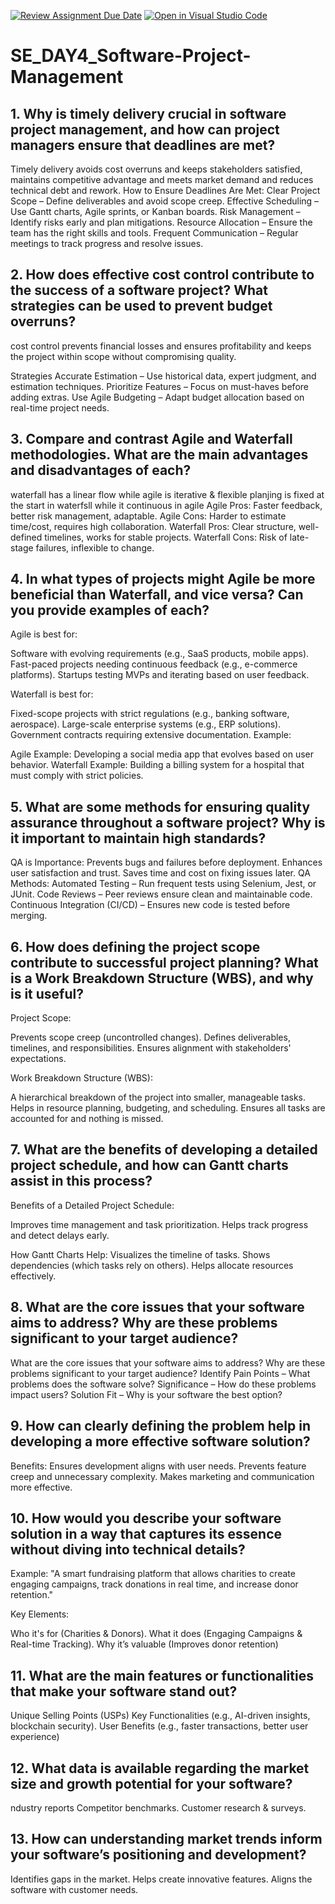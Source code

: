 [![Review Assignment Due Date](https://classroom.github.com/assets/deadline-readme-button-22041afd0340ce965d47ae6ef1cefeee28c7c493a6346c4f15d667ab976d596c.svg)](https://classroom.github.com/a/9pw6JKcu)
[![Open in Visual Studio Code](https://classroom.github.com/assets/open-in-vscode-2e0aaae1b6195c2367325f4f02e2d04e9abb55f0b24a779b69b11b9e10269abc.svg)](https://classroom.github.com/online_ide?assignment_repo_id=18540695&assignment_repo_type=AssignmentRepo)
# SE_DAY4_Software-Project-Management
## 1. Why is timely delivery crucial in software project management, and how can project managers ensure that deadlines are met?
 Timely delivery avoids cost overruns and keeps stakeholders satisfied, maintains competitive advantage and meets market demand and reduces technical debt and rework.
 How to Ensure Deadlines Are Met:
Clear Project Scope – Define deliverables and avoid scope creep.
Effective Scheduling – Use Gantt charts, Agile sprints, or Kanban boards.
 Risk Management – Identify risks early and plan mitigations.
Resource Allocation – Ensure the team has the right skills and tools.
Frequent Communication – Regular meetings to track progress and resolve issues.


## 2. How does effective cost control contribute to the success of a software project? What strategies can be used to prevent budget overruns?
cost control prevents financial losses and ensures profitability and keeps the project within scope without compromising quality.

Strategies
Accurate Estimation – Use historical data, expert judgment, and estimation techniques.
Prioritize Features – Focus on must-haves before adding extras.
Use Agile Budgeting – Adapt budget allocation based on real-time project needs.


## 3. Compare and contrast Agile and Waterfall methodologies. What are the main advantages and disadvantages of each?

waterfall  has  a linear flow  while agile is iterative & flexible
planjing is fixed at the start in waterfsll while it continuous in agile 
 Agile Pros: Faster feedback, better risk management, adaptable.
 Agile Cons: Harder to estimate time/cost, requires high collaboration.
Waterfall Pros: Clear structure, well-defined timelines, works for stable projects.
Waterfall Cons: Risk of late-stage failures, inflexible to change.

## 4. In what types of projects might Agile be more beneficial than Waterfall, and vice versa? Can you provide examples of each?
Agile is best for:

Software with evolving requirements (e.g., SaaS products, mobile apps).
Fast-paced projects needing continuous feedback (e.g., e-commerce platforms).
Startups testing MVPs and iterating based on user feedback.

Waterfall is best for:

Fixed-scope projects with strict regulations (e.g., banking software, aerospace).
Large-scale enterprise systems (e.g., ERP solutions).
Government contracts requiring extensive documentation.
Example:

Agile Example: Developing a social media app that evolves based on user behavior.
Waterfall Example: Building a billing system for a hospital that must comply with strict policies.


## 5. What are some methods for ensuring quality assurance throughout a software project? Why is it important to maintain high standards?
QA is Importance:
Prevents bugs and failures before deployment.
Enhances user satisfaction and trust.
Saves time and cost on fixing issues later.
 QA Methods:
 Automated Testing – Run frequent tests using Selenium, Jest, or JUnit.
Code Reviews – Peer reviews ensure clean and maintainable code.
Continuous Integration (CI/CD) – Ensures new code is tested before merging.

## 6. How does defining the project scope contribute to successful project planning? What is a Work Breakdown Structure (WBS), and why is it useful?
Project Scope:

Prevents scope creep (uncontrolled changes).
Defines deliverables, timelines, and responsibilities.
Ensures alignment with stakeholders' expectations.

Work Breakdown Structure (WBS):

A hierarchical breakdown of the project into smaller, manageable tasks.
Helps in resource planning, budgeting, and scheduling.
Ensures all tasks are accounted for and nothing is missed.

## 7. What are the benefits of developing a detailed project schedule, and how can Gantt charts assist in this process?
Benefits of a Detailed Project Schedule:

Improves time management and task prioritization.
Helps track progress and detect delays early.

 How Gantt Charts Help:
Visualizes the timeline of tasks.
Shows dependencies (which tasks rely on others).
Helps allocate resources effectively.

## 8. What are the core issues that your software aims to address? Why are these problems significant to your target audience?
What are the core issues that your software aims to address? Why are these problems significant to your target audience?
Identify Pain Points – What problems does the software solve?
Significance – How do these problems impact users?
Solution Fit – Why is your software the best option?

## 9. How can clearly defining the problem help in developing a more effective software solution?
 Benefits:
Ensures development aligns with user needs.
 Prevents feature creep and unnecessary complexity.
 Makes marketing and communication more effective.
## 10. How would you describe your software solution in a way that captures its essence without diving into technical details?
Example:
"A smart fundraising platform that allows charities to create engaging campaigns, track donations in real time, and increase donor retention."

Key Elements:

Who it's for (Charities & Donors).
What it does (Engaging Campaigns & Real-time Tracking).
Why it’s valuable (Improves donor retention)

## 11. What are the main features or functionalities that make your software stand out?
Unique Selling Points (USPs)
Key Functionalities (e.g., AI-driven insights, blockchain security).
User Benefits (e.g., faster transactions, better user experience)

## 12. What data is available regarding the market size and growth potential for your software?
ndustry reports 
Competitor benchmarks.
Customer research & surveys.

## 13. How can understanding market trends inform your software’s positioning and development?
Identifies gaps in the market.
 Helps create innovative features.
Aligns the software with customer needs.
